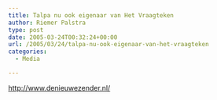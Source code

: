 ```yaml
---
title: Talpa nu ook eigenaar van Het Vraagteken
author: Riemer Palstra
type: post
date: 2005-03-24T00:32:24+00:00
url: /2005/03/24/talpa-nu-ook-eigenaar-van-het-vraagteken
categories:
  - Media

---
```

<http://www.denieuwezender.nl/>